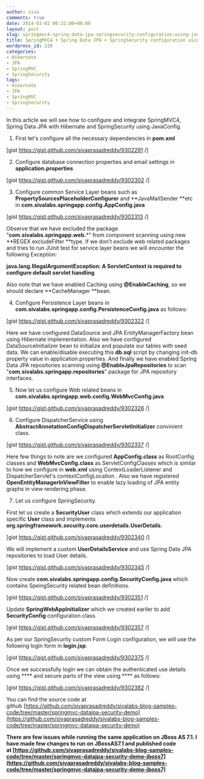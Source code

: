 ```yaml
---
author: siva
comments: true
date: 2014-03-02 06:31:00+00:00
layout: post
slug: springmvc4-spring-data-jpa-springsecurity-configuration-using-javaconfig
title: SpringMVC4 + Spring Data JPA + SpringSecurity configuration using JavaConfig
wordpress_id: 220
categories:
- Hibernate
- JPA
- SpringMVC
- SpringSecurity
tags:
- Hibernate
- JPA
- SpringMVC
- SpringSecurity
---
```


In this article we will see how to configure and integrate SpringMVC4, Spring Data JPA with Hibernate and SpringSecurity using JavaConfig.

1. First let's configure all the necessary dependencies in **pom.xml**

[gist https://gist.github.com/sivaprasadreddy/9302291 /]

2. Configure database connection properties and email settings in **application.properties**

[gist https://gist.github.com/sivaprasadreddy/9302302 /]

3. Configure common Service Layer beans such as **PropertySourcesPlaceholderConfigurer** and **JavaMailSender **etc in **com.sivalabs.springapp.config.AppConfig.java**

[gist https://gist.github.com/sivaprasadreddy/9302313 /]

Observe that we have excluded the package "**com.sivalabs.springapp.web.***" from component scanning using new **REGEX excludeFilter **type.
If we don't exclude web related packages and tries to run JUnit test for service layer beans we will encounter the following Exception:

**java.lang.IllegalArgumentException: A ServletContext is required to configure default servlet handling**

Also note that we have enabled Caching using **@EnableCaching**, so we should declare **CacheManager **bean.

4. Configure Persistence Layer beans in **com.sivalabs.springapp.config.PersistenceConfig.java** as follows:

[gist https://gist.github.com/sivaprasadreddy/9302322 /]

Here we have configured DataSource and JPA EntityManagerFactory bean using Hibernate implementation.
Also we have configured DataSourceInitializer bean to initialize and populate our tables with seed data. We can enable/disable executing this **db.sql** script by changing init-db property value in application.properties.
And finally we have enabled Spring Data JPA repositories scanning using **@EnableJpaRepositories** to scan "**com.sivalabs.springapp.repositories**" package for JPA repository interfaces.

5. Now let us configure Web related beans in **com.sivalabs.springapp.web.config.WebMvcConfig.java**

[gist https://gist.github.com/sivaprasadreddy/9302326 /]

6. Configure DispatcherService using **AbstractAnnotationConfigDispatcherServletInitializer** convinient class.

[gist https://gist.github.com/sivaprasadreddy/9302337 /]

Here few things to note are we configured **AppConfig.class** as RootConfig classes and **WebMvcConfig.class** as ServletConfigClasses which is similar to how we configure in **web.xml** using ContextLoaderListener and DispatcherServlet's contextConfigLocation .
Also we have registered **OpenEntityManagerInViewFilter** to enable lazy loading of JPA entity graphs in view rendering phase.

7. Let us configure SpringSecurity.

First let us create a **SecurityUser** class which extends our application specific **User** class and implements **org.springframework.security.core.userdetails.UserDetails**.

[gist https://gist.github.com/sivaprasadreddy/9302340 /]

We will implement a custom **UserDetailsService** and use Spring Data JPA repositories to load User details.

[gist https://gist.github.com/sivaprasadreddy/9302345 /]

Now create **com.sivalabs.springapp.config.SecurityConfig.java** which contains SpeingSecurity related bean definitions.

[gist https://gist.github.com/sivaprasadreddy/9302351 /]

Update **SpringWebAppInitializer** which we created eariler to add **SecurityConfig** configuration class.

[gist https://gist.github.com/sivaprasadreddy/9302357 /]

As per our SpringSecurity custom Form Login configuration, we will use the following login form in **login.jsp**.

[gist https://gist.github.com/sivaprasadreddy/9302375 /]

Once we successfully login we can obtain the authenticated use details using **** and secure parts of the view using **** as follows:

[gist https://gist.github.com/sivaprasadreddy/9302382 /]

You can find the source code at github [https://github.com/sivaprasadreddy/sivalabs-blog-samples-code/tree/master/springmvc-datajpa-security-demo](https://github.com/sivaprasadreddy/sivalabs-blog-samples-code/tree/master/springmvc-datajpa-security-demo)

**There are few issues while running the same application on JBoss AS 7.1. I have made few changes to run on JBossAS7.1 and published code at [https://github.com/sivaprasadreddy/sivalabs-blog-samples-code/tree/master/springmvc-datajpa-security-demo-jboss7](https://github.com/sivaprasadreddy/sivalabs-blog-samples-code/tree/master/springmvc-datajpa-security-demo-jboss7)**
